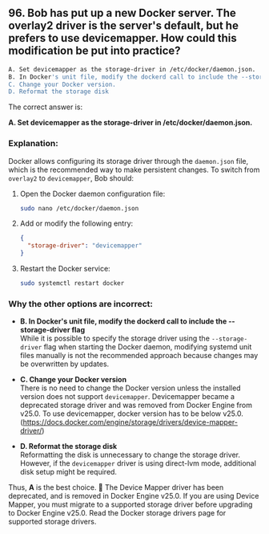 ## 96. Bob has put up a new Docker server. The overlay2 driver is the server's default, but he prefers to use devicemapper. How could this modification be put into practice?
```sh
A. Set devicemapper as the storage-driver in /etc/docker/daemon.json.
B. In Docker's unit file, modify the dockerd call to include the --storage-driver flag
C. Change your Docker version.
D. Reformat the storage disk
```
The correct answer is:

**A. Set devicemapper as the storage-driver in /etc/docker/daemon.json.**

### Explanation:
Docker allows configuring its storage driver through the `daemon.json` file, which is the recommended way to make persistent changes. To switch from `overlay2` to `devicemapper`, Bob should:

1. Open the Docker daemon configuration file:
   ```bash
   sudo nano /etc/docker/daemon.json
   ```
2. Add or modify the following entry:
   ```json
   {
     "storage-driver": "devicemapper"
   }
   ```
3. Restart the Docker service:
   ```bash
   sudo systemctl restart docker
   ```

### Why the other options are incorrect:
- **B. In Docker's unit file, modify the dockerd call to include the --storage-driver flag**  
  While it is possible to specify the storage driver using the `--storage-driver` flag when starting the Docker daemon, modifying systemd unit files manually is not the recommended approach because changes may be overwritten by updates.

- **C. Change your Docker version**  
  There is no need to change the Docker version unless the installed version does not support `devicemapper`. Devicemapper became a deprecated storage driver and was removed from Docker Engine from v25.0. To use devicemapper, docker version has to be below v25.0. (https://docs.docker.com/engine/storage/drivers/device-mapper-driver/)

- **D. Reformat the storage disk**  
  Reformatting the disk is unnecessary to change the storage driver. However, if the `devicemapper` driver is using direct-lvm mode, additional disk setup might be required.

Thus, **A** is the best choice. 🚀
The Device Mapper driver has been deprecated, and is removed in Docker Engine v25.0. If you are using Device Mapper, you must migrate to a supported storage driver before upgrading to Docker Engine v25.0. Read the Docker storage drivers page for supported storage drivers.
